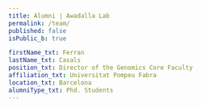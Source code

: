 ```yaml
---
title: Alumni | Awadalla Lab
permalink: /team/
published: false
isPublic_b: true

firstName_txt: Ferran
lastName_txt: Casals
position_txt: Director of the Genomics Core Faculty
affiliation_txt: Universitat Pompeu Fabra
location_txt: Barcelona
alumniType_txt: Phd. Students
---
```

